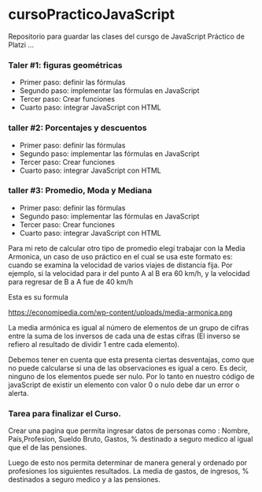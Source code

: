 # cursoPracticoJavaScript

Repositorio para guardar las clases del cursgo de JavaScript Práctico de Platzi
...

### Taler #1: figuras geométricas

- Primer paso: definir las fórmulas
- Segundo paso: implementar las fórmulas en JavaScript
- Tercer paso: Crear funciones
- Cuarto paso: integrar JavaScript con HTML

### taller #2: Porcentajes y descuentos

- Primer paso: definir las fórmulas
- Segundo paso: implementar las fórmulas en JavaScript
- Tercer paso: Crear funciones
- Cuarto paso: integrar JavaScript con HTML


### taller #3: Promedio, Moda y Mediana

- Primer paso: definir las fórmulas
- Segundo paso: implementar las fórmulas en JavaScript
- Tercer paso: Crear funciones
- Cuarto paso: integrar JavaScript con HTML

Para mi reto de calcular otro tipo de promedio elegí trabajar con la Media Armonica, un caso de uso práctico en el cual se usa este formato es:
cuando se examina la velocidad de varios viajes de distancia fija. Por ejemplo, si la velocidad para ir del punto A al B era 60 km/h, y la velocidad para regresar de B a A fue de 40 km/h

Esta es su formula

https://economipedia.com/wp-content/uploads/media-armonica.png

La media armónica es igual al número de elementos de un grupo de cifras entre la suma de los inversos de cada una de estas cifras (El inverso se refiero al resultado de dividir 1 entre cada elemento).

Debemos tener en cuenta que esta presenta ciertas desventajas, como que no puede calcularse si una de las observaciones es igual a cero. Es decir, ninguno de los elementos puede ser nulo. Por lo tanto en nuestro código de javaScript de existir un elemento con valor 0 o nulo debe dar un error o alerta.

### Tarea para finalizar el Curso.

Crear una pagina que permita ingresar datos de personas como :
Nombre, País,Profesion, Sueldo Bruto, Gastos, % destinado a seguro medico al igual que el de las pensiones.

Luego de esto nos permita determinar de manera general y ordenado por profesiones los siguientes resultados.
La media de gastos, de ingresos, % destinados a seguro medico y a las pensiones.


